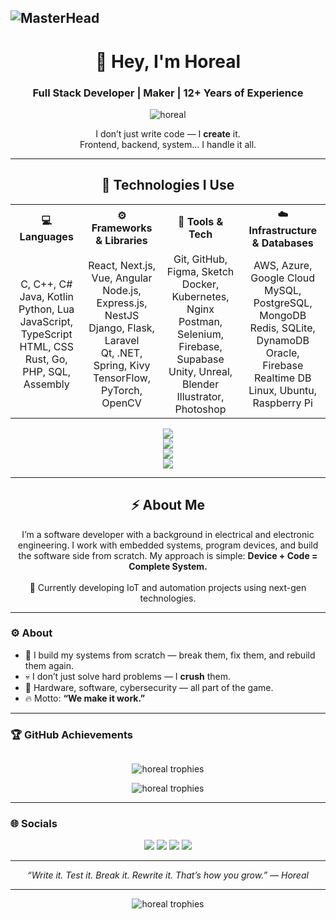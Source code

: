 ![MasterHead](https://miro.medium.com/v2/resize:fit:1400/0*ikFzeciGomktK0d-)
--------------------------------------------------------------------------------------
<h1 align="center">👋 Hey, I'm Horeal</h1>
<h3 align="center">Full Stack Developer | Maker | 12+ Years of Experience</h3>

<p align="center">
  <img src="https://komarev.com/ghpvc/?username=horeal&label=Profile%20views&color=0e75b6&style=flat" alt="horeal" />
</p>

<p align="center">
  I don’t just write code — I <b>create</b> it.<br/>
  Frontend, backend, system... I handle it all.<br/>
</p>

---

<h2 align="center">🧠 Technologies I Use</h2>

<table align="center">
  <tr>
    <th>💻 Languages</th>
    <th>⚙️ Frameworks & Libraries</th>
    <th>🧩 Tools & Tech</th>
    <th>☁️ Infrastructure & Databases</th>
  </tr>
  <tr>
    <td align="center">
      C, C++, C#<br>
      Java, Kotlin<br>
      Python, Lua<br>
      JavaScript, TypeScript<br>
      HTML, CSS<br>
      Rust, Go, PHP, SQL, Assembly
    </td>
    <td align="center">
      React, Next.js, Vue, Angular<br>
      Node.js, Express.js, NestJS<br>
      Django, Flask, Laravel<br>
      Qt, .NET, Spring, Kivy<br>
      TensorFlow, PyTorch, OpenCV
    </td>
    <td align="center">
      Git, GitHub, Figma, Sketch<br>
      Docker, Kubernetes, Nginx<br>
      Postman, Selenium, Firebase, Supabase<br>
      Unity, Unreal, Blender<br>
      Illustrator, Photoshop
    </td>
    <td align="center">
      AWS, Azure, Google Cloud<br>
      MySQL, PostgreSQL, MongoDB<br>
      Redis, SQLite, DynamoDB<br>
      Oracle, Firebase Realtime DB<br>
      Linux, Ubuntu, Raspberry Pi
    </td>
  </tr>
</table>

<p align="center">
  <img src="https://skillicons.dev/icons?i=c,cpp,cs,java,kotlin,python,lua,js,ts,html,css,rust,go,php,sql" /><br>
  <img src="https://skillicons.dev/icons?i=react,nextjs,vue,angular,nodejs,express,nestjs,django,flask,laravel,qt,dotnet,spring,kivy,tensorflow,pytorch,opencv" /><br>
  <img src="https://skillicons.dev/icons?i=git,github,figma,sketch,docker,kubernetes,nginx,postman,selenium,firebase,unity,unreal,blender,ai,ps" /><br>
  <img src="https://skillicons.dev/icons?i=aws,azure,gcp,mysql,postgres,mongodb,redis,sqlite,dynamodb,oracle,linux,ubuntu,raspberrypi" />
</p>

---

<h2 align="center">⚡ About Me</h2>
<p align="center">
  I’m a software developer with a background in electrical and electronic engineering.  
  I work with embedded systems, program devices, and build the software side from scratch.  
  My approach is simple: <b>Device + Code = Complete System.</b>  
  <br><br>
  🚀 Currently developing IoT and automation projects using next-gen technologies.
</p>

---

### ⚙️ About
- 🧠 I build my systems from scratch — break them, fix them, and rebuild them again.  
- 💀 I don’t just solve hard problems — I <b>crush</b> them.  
- 🔧 Hardware, software, cybersecurity — all part of the game.  
- 🔥 Motto: <b>“We make it work.”</b>

---

### 🏆 GitHub Achievements
<p align="center">
  <img src="https://github-profile-trophy.vercel.app/?username=horeal&theme=darkhub&margin-w=10&margin-h=10" alt=""/>
</p>
<p align="center">
  <img src="https://github-readme-stats.vercel.app/api?username=horeal&show_icons=true&theme=radical&hide_border=true&bg_color=0D1117&title_color=A855F7&icon_color=A855F7&text_color=C9D1D9&border_radius=10" alt="horeal trophies"/>
</p>
<p align="center">
  <img src="https://github-readme-streak-stats.herokuapp.com/?user=horeal&theme=radical&hide_border=true&background=0D1117&ring=A855F7&fire=A855F7&currStreakLabel=A855F7&border_radius=10" alt="horeal trophies"/>
</p>

---

### 🌐 Socials
<p align="center">
  <a href="https://github.com/horeal" target="_blank"><img src="https://img.shields.io/badge/GitHub-171515?style=for-the-badge&logo=github&logoColor=white" /></a>
  <a href="https://www.instagram.com/gokdeniz_2_2/" target="_blank"><img src="https://img.shields.io/badge/Instagram-E4405F?style=for-the-badge&logo=instagram&logoColor=white" /></a>
  <a href="https://www.linkedin.com/in/g%C3%B6kdeniz-g%C3%B6khan/" target="_blank"><img src="https://img.shields.io/badge/LinkedIn-0077B5?style=for-the-badge&logo=linkedin&logoColor=white" /></a>
  <a href="https://synapseflow.com.tr/" target="_blank"><img src="https://img.shields.io/badge/Website-0A66C2?style=for-the-badge&logo=google-chrome&logoColor=white" /></a>
</p>

---

<p align="center"><i>“Write it. Test it. Break it. Rewrite it. That’s how you grow.” — Horeal</i></p>

---

<p align="center">
  <img src="https://github-readme-activity-graph.vercel.app/graph?username=horeal&theme=react-dark&hide_border=true&bg_color=0D1117&color=A855F7&line=A855F7&point=C9D1D9&area=true&border_radius=10" alt="horeal trophies"/>
</p>
